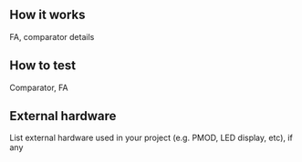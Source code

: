 <!---

This file is used to generate your project datasheet. Please fill in the information below and delete any unused
sections.

You can also include images in this folder and reference them in the markdown. Each image must be less than
512 kb in size, and the combined size of all images must be less than 1 MB.
-->

## How it works

FA, comparator details

## How to test

Comparator, FA

## External hardware

List external hardware used in your project (e.g. PMOD, LED display, etc), if any

